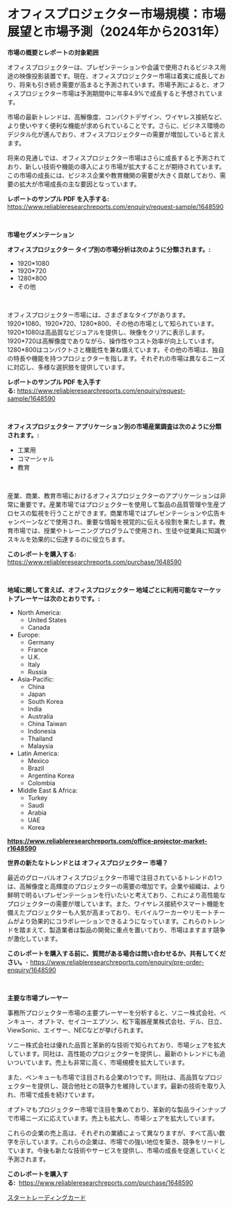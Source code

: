 <p><h1>オフィスプロジェクター市場規模：市場展望と市場予測（2024年から2031年）</h1></p><p><strong>市場の概要とレポートの対象範囲</strong></p>
<p><p>オフィスプロジェクターは、プレゼンテーションや会議で使用されるビジネス用途の映像投影装置です。現在、オフィスプロジェクター市場は着実に成長しており、将来も引き続き需要が高まると予測されています。市場予測によると、オフィスプロジェクター市場は予測期間中に年率4.9%で成長すると予想されています。</p><p>市場の最新トレンドは、高解像度、コンパクトデザイン、ワイヤレス接続など、より使いやすく便利な機能が求められていることです。さらに、ビジネス環境のデジタル化が進んでおり、オフィスプロジェクターの需要が増加していると言えます。</p><p>将来の見通しでは、オフィスプロジェクター市場はさらに成長すると予測されており、新しい技術や機能の導入により市場が拡大することが期待されています。この市場の成長には、ビジネス企業や教育機関の需要が大きく貢献しており、需要の拡大が市場成長の主な要因となっています。</p></p>
<p><strong>レポートのサンプル PDF を入手する:</strong> <a href="https://www.reliableresearchreports.com/enquiry/request-sample/1648590">https://www.reliableresearchreports.com/enquiry/request-sample/1648590</a></p>
<p>&nbsp;</p>
<p><strong>市場セグメンテーション</strong></p>
<p><strong>オフィスプロジェクター タイプ別の市場分析は次のように分類されます。:</strong></p>
<p><ul><li>1920*1080</li><li>1920*720</li><li>1280*800</li><li>その他</li></ul></p>
<p>&nbsp;</p>
<p><p>オフィスプロジェクター市場には、さまざまなタイプがあります。1920*1080、1920*720、1280*800、その他の市場として知られています。 1920*1080は高品質なビジュアルを提供し、映像をクリアに表示します。1920*720は高解像度でありながら、操作性やコスト効率が向上しています。1280*800はコンパクトさと機能性を兼ね備えています。その他の市場は、独自の特長や機能を持つプロジェクターを指します。それぞれの市場は異なるニーズに対応し、多様な選択肢を提供しています。</p></p>
<p><strong>レポートのサンプル PDF を入手する:</strong>&nbsp;<a href="https://www.reliableresearchreports.com/enquiry/request-sample/1648590">https://www.reliableresearchreports.com/enquiry/request-sample/1648590</a></p>
<p>&nbsp;</p>
<p><strong> オフィスプロジェクター アプリケーション別の市場産業調査は次のように分類されます。:</strong></p>
<p><ul><li>工業用</li><li>コマーシャル</li><li>教育</li></ul></p>
<p>&nbsp;</p>
<p><p>産業、商業、教育市場におけるオフィスプロジェクターのアプリケーションは非常に重要です。産業市場ではプロジェクターを使用して製品の品質管理や生産プロセスの監視を行うことができます。商業市場ではプレゼンテーションや広告キャンペーンなどで使用され、重要な情報を視覚的に伝える役割を果たします。教育市場では、授業やトレーニングプログラムで使用され、生徒や従業員に知識やスキルを効果的に伝達するのに役立ちます。</p></p>
<p><strong>このレポートを購入する:</strong>&nbsp; <a href="https://www.reliableresearchreports.com/purchase/1648590">https://www.reliableresearchreports.com/purchase/1648590</a></p>
<p>&nbsp;</p>
<p><strong>地域に関して言えば、オフィスプロジェクター 地域ごとに利用可能なマーケットプレーヤーは次のとおりです。:</strong></p>
<p><ul>
    <li>
        North America:
        <ul>
            <li>United States</li>
            <li>Canada</li>
        </ul>
    </li>
    <li>
        Europe:
        <ul>
            <li>Germany</li>
            <li>France</li>
            <li>U.K.</li>
            <li>Italy</li>
            <li>Russia</li>
        </ul>
    </li>
    <li>
        Asia-Pacific:
        <ul>
            <li>China</li>
            <li>Japan</li>
            <li>South Korea</li>
            <li>India</li>
            <li>Australia</li>
            <li>China Taiwan</li>
            <li>Indonesia</li>
            <li>Thailand</li>
            <li>Malaysia</li>
        </ul>
    </li>
    <li>
        Latin America:
        <ul>
            <li>Mexico</li>
            <li>Brazil</li>
            <li>Argentina Korea</li>
            <li>Colombia</li>
        </ul>
    </li>
    <li>
        Middle East & Africa:
        <ul>
            <li>Turkey</li>
            <li>Saudi</li>
            <li>Arabia</li>
            <li>UAE</li>
            <li>Korea</li>
        </ul>
    </li>
    </ul></p>
<p><strong><a href="https://www.reliableresearchreports.com/office-projector-market-r1648590">https://www.reliableresearchreports.com/office-projector-market-r1648590</a></strong>&nbsp;</p>
<p><strong>世界の新たなトレンドとは オフィスプロジェクター 市場？</strong></p>
<p><p>最近のグローバルオフィスプロジェクター市場で注目されているトレンドの1つは、高解像度と高輝度のプロジェクターの需要の増加です。企業や組織は、より鮮明で明るいプレゼンテーションを行いたいと考えており、これにより高性能なプロジェクターの需要が増しています。また、ワイヤレス接続やスマート機能を備えたプロジェクターも人気が高まっており、モバイルワーカーやリモートチームがより効果的にコラボレーションできるようになっています。これらのトレンドを踏まえて、製造業者は製品の開発に重点を置いており、市場はますます競争が激化しています。</p></p>
<p><strong>このレポートを購入する前に、質問がある場合は問い合わせるか、共有してください。</strong>- <a href="https://www.reliableresearchreports.com/enquiry/pre-order-enquiry/1648590">https://www.reliableresearchreports.com/enquiry/pre-order-enquiry/1648590</a></p>
<p>&nbsp;</p>
<p><strong>主要な市場プレーヤー</strong></p>
<p><p>事務所プロジェクター市場の主要プレーヤーを分析すると、ソニー株式会社、ベンキュー、オプトマ、セイコーエプソン、松下電器産業株式会社、デル、日立、ViewSonic、エイサー、NECなどが挙げられます。</p><p>ソニー株式会社は優れた品質と革新的な技術で知られており、市場シェアを拡大しています。同社は、高性能のプロジェクターを提供し、最新のトレンドにも追いついています。売上も非常に高く、市場規模を拡大しています。</p><p>また、ベンキューも市場で注目される企業の1つです。同社は、高品質なプロジェクターを提供し、競合他社との競争力を維持しています。最新の技術を取り入れ、市場で成長を続けています。</p><p>オプトマもプロジェクター市場で注目を集めており、革新的な製品ラインナップで市場ニーズに応えています。売上も拡大し、市場シェアを拡大しています。</p><p>これらの企業の売上高は、それぞれの業績によって異なりますが、すべて高い数字を示しています。これらの企業は、市場での強い地位を築き、競争をリードしています。今後も新たな技術やサービスを提供し、市場の成長を促進していくと予測されます。</p></p>
<p><strong>このレポートを購入する:</strong>&nbsp;&nbsp;<a href="https://www.reliableresearchreports.com/purchase/1648590">https://www.reliableresearchreports.com/purchase/1648590</a></p>
<p><p><a href="https://github.com/zjkmgcs938405/Market-Research-Report-List-1/blob/main/992609628266.md">スタートレーディングカード</a></p></p>